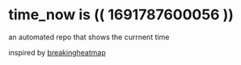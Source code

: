 # time_now is (( 1691787600056 ))

an automated repo that shows the currnent time

inspired by [breakingheatmap](https://github.com/breakingheatmap/breakingheatmap)